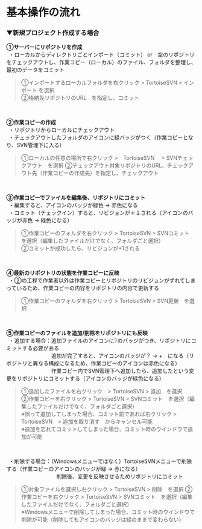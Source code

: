 # 基本操作の流れ

### ▼新規プロジェクト作成する場合

**①サーバーにリポジトリを作成** <br>
&ensp;・ローカルからディレクトリごとインポート（コミット） or　空のリポジトリをチェックアウトし、作業コピー（ローカル）のファイル、フォルダを整理し、最初のデータをコミット<br>
>①インポートするローカルフォルダを右クリック > TortoiseSVN > インポート を選択<br>
>②格納先リポジトリのURL　を指定し、コミット<br>
<br>

**②作業コピーの作成** <br>
&ensp;・リポジトリからローカルにチェックアウト<br>
&ensp;・チェックアウトしたフォルダのアイコンに緑バッジがつく（作業コピーとなり、SVN管理下に入る）<br>
>①ローカルの任意の場所で右クリック >　TortoiseSVN　 > SVNチェックアウト　を選択
>②チェックアウト対象リポジトリのURL、チェックアウト先（作業コピーの作成先）を指定し、チェックアウト
<br>

**③作業コピーでファイルを編集後、リポジトリにコミット** <br>
&ensp;・編集すると、アイコンのバッジが緑色 → 赤色になる<br>
&ensp;・コミット（チェックイン）すると、リビジョンが＋１される（アイコンのバッジが赤色 → 緑色になる）<br>
>①作業コピーのフォルダを右クリック > TortoiseSVN > SVNコミット　を選択（編集したファイルだけでなく、フォルダごと選択）<br>
>②コミットが成功したら、リビジョンが+1される<br>
<br>

**④最新のリポジトリの状態を作業コピーに反映** <br>
&ensp;・②の工程で作業者以外は作業コピーとリポジトリのリビジョンがずれてしまっているため、作業コピーの内容をリポジトリの内容で更新する<br>
>①作業コピーのフォルダを右クリック > TortoiseSVN > SVN更新　を選択<br>
<br>

**⑤作業コピーのファイルを追加/削除をリポジトリにも反映** <br>
&ensp;・追加する場合：追加ファイルのアイコンに❔のバッジがつき、リポジトリにコミットする必要がある<br>
&emsp;&emsp;&emsp;&emsp;&emsp;&emsp;&emsp;&emsp;&ensp;追加が完了すると、アイコンのバッジが？ → +　になる（リポジトリと異なる構成になるため、作業コピーのアイコンは赤色になる）<br>
&emsp;&emsp;&emsp;&emsp;&emsp;&emsp;&emsp;&emsp;&ensp;作業コピー内でSVN管理下へ追加したら、追加したという変更をリポジトリにコミットする（アイコンのバッジが緑色になる）<br>
>①追加したファイルを右クリック　> TortoiseSVN > 追加　を選択<br>
>②作業コピーを右クリック > TortoiseSVN > SVNコミット　を選択（編集したファイルだけでなく、フォルダごと選択）<br>
※誤って追加してしまった場合、コミット前であれば右クリック > TortoiseSVN　> 追加を取り消す　からキャンセル可能<br>
※追加を忘れてコミットしてしまった場合、コミット時のウインドウで追加が可能<br>
<br>

&ensp;・削除する場合：（Windowsメニューではなく）TortoiseSVNメニューで削除する（作業コピーのアイコンのバッジが緑 → 赤になる）<br>
&emsp;&emsp;&emsp;&emsp;&emsp;&emsp;&emsp;&emsp;&emsp;&ensp;削除後、変更を反映させるためリポジトリにコミット<br>
>①対象ファイルを選択し右クリック > TortoiseSVN > 削除　を選択
>②作業コピーを右クリック > TortoiseSVN > SVNコミット　を選択（編集したファイルだけでなく、フォルダごと選択）<br>
※Windowsメニューで削除してしまった場合、コミット時のウインドウで削除が可能（削除してもアイコンのバッジは緑のままで変わらない）<br>
<br>

